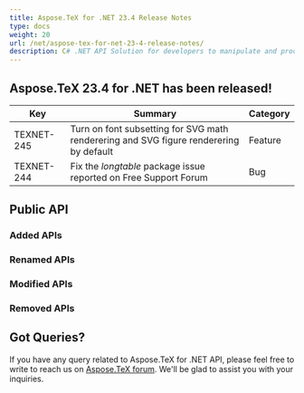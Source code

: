 ```yaml
---
title: Aspose.TeX for .NET 23.4 Release Notes
type: docs
weight: 20
url: /net/aspose-tex-for-net-23-4-release-notes/
description: C# .NET API Solution for developers to manipulate and process TeX and LaTeX files. Release Notes of Aspose.TeX API solution for .NET | Release 2023.04
---
```


## Aspose.TeX 23.4 for .NET has been released!

 
| Key | Summary | Category |
|---|---|---|
| TEXNET-245 | Turn on font subsetting for SVG math renderering and SVG figure renderering by default | Feature |
| TEXNET-244 | Fix the *longtable* package issue reported on Free Support Forum | Bug |
 
## Public API
### Added APIs

### Renamed APIs

### Modified APIs

### Removed APIs

## Got Queries?
If you have any query related to Aspose.TeX for .NET API, please feel free to write to reach us on [Aspose.TeX forum](https://forum.aspose.com/c/tex/). We'll be glad to assist you with your inquiries.
